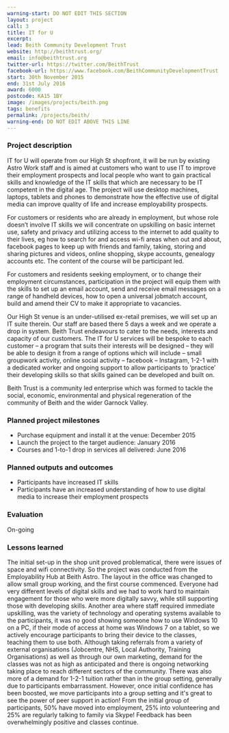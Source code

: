 ```yaml
---
warning-start: DO NOT EDIT THIS SECTION
layout: project
call: 3
title: IT for U
excerpt:
lead: Beith Community Development Trust
website: http://beithtrust.org/
email: info@beithtrust.org
twitter-url: https://twitter.com/BeithTrust
facebook-url: https://www.facebook.com/BeithCommunityDevelopmentTrust
start: 30th November 2015
end: 31st July 2016
award: 6000
postcode: KA15 1BY
image: /images/projects/beith.png
tags: benefits
permalink: /projects/beith/
warning-end: DO NOT EDIT ABOVE THIS LINE
---
```


### Project description

IT for U will operate from our High St shopfront, it will be run by existing Astro Work staff and is aimed at customers who want to use IT to improve their employment prospects and local people who want to gain practical skills and knowledge of the IT skills that which are necessary to be IT competent in the digital age. The project will use desktop machines, laptops, tablets and phones to demonstrate how the effective use of digital media can improve quality of life and increase employability prospects.

For customers or residents who are already in employment, but whose role doesn’t involve IT skills we will concentrate on upskilling on basic internet use, safety and privacy and utilizing access to the internet to add quality to their lives, eg how to search for and access wi-fi areas when out and about, facebook pages to keep up with friends and family, taking, storing and sharing pictures and videos, online shopping, skype accounts, genealogy accounts etc. The content of the course will be participant led.

For customers and residents seeking employment, or to change their employment circumstances, participation in the project will equip them with the skills to set up an email account, send and receive email messages on a range of handheld devices, how to open a universal jobmatch account, build and amend their CV to make it appropriate to vacancies.

Our High St venue is an under-utilised ex-retail premises, we will set up an IT suite therein. Our staff are based there 5 days a week and we operate a drop in system. Beith Trust endeavours to cater to the needs, interests and capacity of our customers. The IT for U services will be bespoke to each customer – a program that suits their interests will be designed – they will be able to design it from a range of options which will include – small groupwork activity, online social activity – facebook – Instagram, 1-2-1 with a dedicated worker and ongoing support to allow participants to ‘practice’ their developing skills so that skills gained can be developed and built on.

Beith Trust is a community led enterprise which was formed to tackle the social, economic, environmental and physical regeneration of the community of Beith and the wider Garnock Valley.

### Planned project milestones

* Purchase equipment and install it at the venue: December 2015
* Launch the project to the target audience: January 2016
* Courses and 1-to-1 drop in services all delivered: June 2016

### Planned outputs and outcomes

* Participants have increased IT skills
* Participants have an increased understanding of how to use digital media to increase their employment prospects


### Evaluation
On-going

### Lessons learned
The initial set-up in the shop unit proved problematical, there were issues of space and wifi connectivity. So the project was conducted from the Employability Hub at Beith Astro. The layout in the office was changed to allow small group working, and the first course commenced. Everyone had very different levels of digital skills and we had to work hard to maintain engagement for those who were more digitally savvy, while still supporting those with developing skills.
Another area where staff required immediate upskilling, was the variety of technology and operating systems available to the participants, it was no good showing someone how to use Windows 10 on a PC, if their mode of access at home was Windows 7 on a tablet, so we actively encourage participants to bring their device to the classes, teaching them to use both.
Although taking referrals from a variety of external organisations (Jobcentre, NHS, Local Authority, Training Organisations) as well as through our own marketing, demand for the classes was not as high as anticipated and there is ongoing networking taking place to reach different sectors of the community. There was also more of a demand for 1-2-1 tuition rather than in the group setting, generally due to participants embarrassment. However, once initial confidence has been boosted, we move participants into a group setting and it's great to see the power of peer support in action! From the initial group of participants, 50% have moved into employment, 25% into volunteering and 25% are regularly talking to family via Skype! Feedback has been overwhelmingly positive and classes continue.

